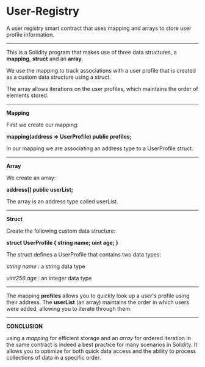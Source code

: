 # User-Registry

A user registry smart contract that uses mapping and arrays to store user profile information.

*****************************

This is a Solidity program that makes use of three data structures, a <b>mapping</b>, <b>struct</b> and an <b>array</b>.

We use the mapping to track associations with a user profile that is created as a custom data structure using a struct.

The array allows iterations on the user profiles, which maintains the order of elements stored.

****************************

<b>Mapping</b>

First we create our mapping:

<b>mapping(address => UserProfile) public profiles;</b>

In our mapping we are associating an address type to a UserProfile struct.

****************************

<b>Array</b>

We create an array:

<b>address[] public userList;</b>

The array is an address type called userList.

****************************

<b>Struct</b>

Create the following custom data structure:

 <b>   struct UserProfile {
        string name;
        uint age;
    }</b>

The struct defines a UserProfile that contains two data types:

<i>string name</i> : a string data type

<i>uint256 age</i> : an integer data type
  
****************************

The mapping <b>profiles</b> allows you to quickly look up a user's profile using their address.
The <b>userList</b> (an array) maintains the order in which users were added, allowing you to iterate through them.

****************************

<b>CONCLUSION</b>

using a <i>mapping</i> for efficient storage and an <i>array</i> for ordered iteration in the same contract is indeed a best practice for many scenarios in Solidity. 
It allows you to optimize for both quick data access and the ability to process collections of data in a specific order.




